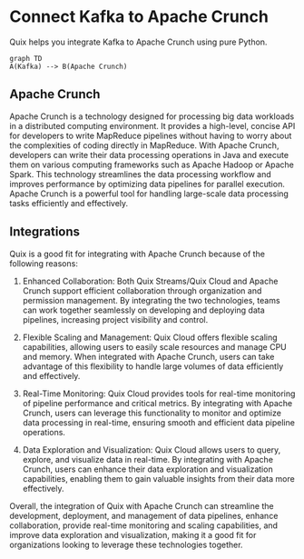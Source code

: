 # Connect Kafka to Apache Crunch

Quix helps you integrate Kafka to Apache Crunch using pure Python.

```mermaid
graph TD
A(Kafka) --> B(Apache Crunch)
```

## Apache Crunch

Apache Crunch is a technology designed for processing big data workloads in a distributed computing environment. It provides a high-level, concise API for developers to write MapReduce pipelines without having to worry about the complexities of coding directly in MapReduce. With Apache Crunch, developers can write their data processing operations in Java and execute them on various computing frameworks such as Apache Hadoop or Apache Spark. This technology streamlines the data processing workflow and improves performance by optimizing data pipelines for parallel execution. Apache Crunch is a powerful tool for handling large-scale data processing tasks efficiently and effectively.

## Integrations

Quix is a good fit for integrating with Apache Crunch because of the following reasons:

1. Enhanced Collaboration: Both Quix Streams/Quix Cloud and Apache Crunch support efficient collaboration through organization and permission management. By integrating the two technologies, teams can work together seamlessly on developing and deploying data pipelines, increasing project visibility and control.

2. Flexible Scaling and Management: Quix Cloud offers flexible scaling capabilities, allowing users to easily scale resources and manage CPU and memory. When integrated with Apache Crunch, users can take advantage of this flexibility to handle large volumes of data efficiently and effectively.

3. Real-Time Monitoring: Quix Cloud provides tools for real-time monitoring of pipeline performance and critical metrics. By integrating with Apache Crunch, users can leverage this functionality to monitor and optimize data processing in real-time, ensuring smooth and efficient data pipeline operations.

4. Data Exploration and Visualization: Quix Cloud allows users to query, explore, and visualize data in real-time. By integrating with Apache Crunch, users can enhance their data exploration and visualization capabilities, enabling them to gain valuable insights from their data more effectively.

Overall, the integration of Quix with Apache Crunch can streamline the development, deployment, and management of data pipelines, enhance collaboration, provide real-time monitoring and scaling capabilities, and improve data exploration and visualization, making it a good fit for organizations looking to leverage these technologies together.

